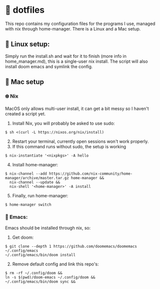 # 📓 dotfiles

This repo contains my configuration files for the programs I use, managed with nix through home-manager.
There is a Linux and a Mac setup.

## 🐧 Linux setup:
Simply run the install.sh and wait for it to finish (more info in home_manager.md), this
is a single-user nix install. The script will also install doom emacs and 
symlink the config.
## 🍎 Mac setup
### ❄️ Nix
MacOS only allows multi-user install, it can get a bit messy so I haven't
created a script yet.

1. Install Nix, you will probably be asked to use sudo: 
```
$ sh <(curl -L https://nixos.org/nix/install)
```
2. Restart your terminal, currently open sessions won't work properly.
3. If this command runs without sudo, the setup is working
```
$ nix-instantiate '<nixpkgs>' -A hello
```
4. Install home-manager:
```
$ nix-channel --add https://github.com/nix-community/home-manager/archive/master.tar.gz home-manager &&
  nix-channel --update &&
  nix-shell '<home-manager>' -A install
```
5. Finally, run home-manager:
```
$ home-manager switch
```
### 🐃 Emacs:
Emacs should be installed through nix, so:
1. Get doom:
```
$ git clone --depth 1 https://github.com/doomemacs/doomemacs ~/.config/emacs
~/.config/emacs/bin/doom install
```
2. Remove default config and link this repo's:
```
$ rm -rf ~/.config/doom &&
ln -s $(pwd)/doom-emacs ~/.config/doom &&
~/.config/emacs/bin/doom sync &&
```
